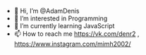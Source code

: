 - 👋 Hi, I’m @AdamDenis
- 👀 I’m interested in Programming
- 🌱 I’m currently learning JavaScript
- 📫 How to reach me https://vk.com/denr2 , https://www.instagram.com/mimh2002/

<!---
AdamDenis/AdamDenis is a ✨ special ✨ repository because its `README.md` (this file) appears on your GitHub profile.
You can click the Preview link to take a look at your changes.
--->

